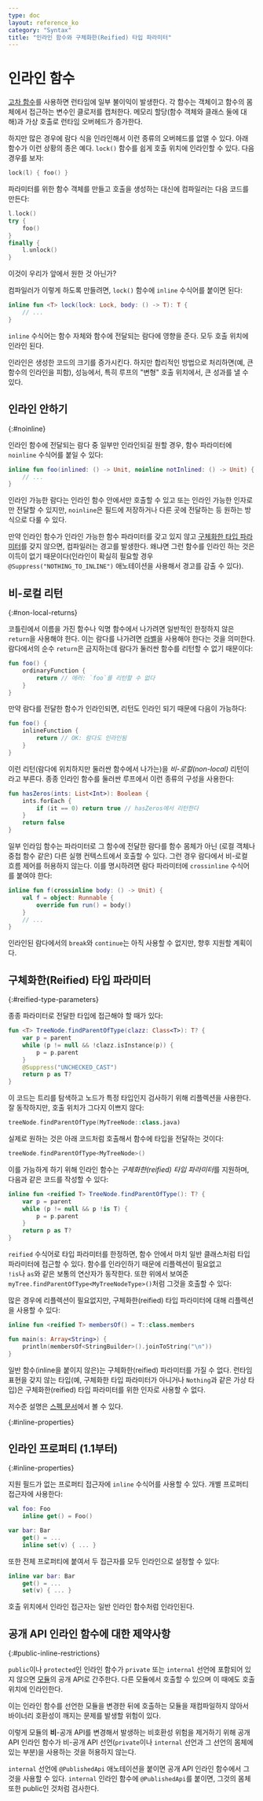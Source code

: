 ```yaml
---
type: doc
layout: reference_ko
category: "Syntax"
title: "인라인 함수와 구체화한(Reified) 타입 파라미터"
---
```


# 인라인 함수

[고차 함수](lambdas.html)를 사용하면 런타임에 일부 불이익이 발생한다. 각 함수는 객체이고 함수의 몸체에서 접근하는 변수인 클로저를 캡처한다.
메모리 할당(함수 객체와 클래스 둘에 대해)과 가상 호출로 런타임 오버헤드가 증가한다.   

하지만 많은 경우에 람다 식을 인라인해서 이런 종류의 오버헤드를 없앨 수 있다.
아래 함수가 이런 상황의 종은 예다. `lock()` 함수를 쉽게 호출 위치에 인라인할 수 있다.
다음 경우를 보자:

``` kotlin
lock(l) { foo() }
```

파라미터를 위한 함수 객체를 만들고 호출을 생성하는 대신에 컴파일러는 다음 코드를 만든다:

``` kotlin
l.lock()
try {
    foo()
}
finally {
    l.unlock()
}
```

이것이 우리가 앞에서 원한 것 아닌가?

컴파일러가 이렇게 하도록 만들려면, `lock()` 함수에 `inline` 수식어를 붙이면 된다:

``` kotlin
inline fun <T> lock(lock: Lock, body: () -> T): T {
    // ...
}
```

`inline` 수식어는 함수 자체와 함수에 전달되는 람다에 영향을 준다. 모두 호출 위치에 인라인 된다.

인라인은 생성한 코드의 크기를 증가시킨다. 하지만 합리적인 방법으로 처리하면(예, 큰 함수의 인라인을 피함),
성능에서, 특히 루프의 "변형" 호출 위치에서, 큰 성과를 낼 수 있다.

## 인라인 안하기
{:#noinline}

인라인 함수에 전달되는 람다 중 일부만 인라인되길 원할 경우,
함수 파라미터에 `noinline` 수식어를 붙일 수 있다:

``` kotlin
inline fun foo(inlined: () -> Unit, noinline notInlined: () -> Unit) {
    // ...
}
```

인라인 가능한 람다는 인라인 함수 안에서만 호출할 수 있고 또는 인라인 가능한 인자로만 전달할 수 있지만,
`noinline`은 필드에 저장하거나 다른 곳에 전달하는 등 원하는 방식으로 다룰 수 있다.

만약 인라인 함수가 인라인 가능한 함수 파라미터를 갖고 있지 않고 [구체화한 타입 파라미터](#reified-type-parameters)를 갖지 않으면,
컴파일러는 경고를 발생한다. 왜냐면 그런 함수를 인라인 하는 것은
이득이 없기 때문이다(인라인이 확실히 필요할 경우 `@Suppress("NOTHING_TO_INLINE")` 애노테이션을 사용해서 경고를 감출 수 있다). 

## 비-로컬 리턴
{:#non-local-returns}

코틀린에서 이름을 가진 함수나 익명 함수에서 나가려면 일반적인 한정하지 않은 `return`을 사용해야 한다.
이는 람다를 나가려면 [라벨](returns.html#return-at-labels)을 사용해야 한다는 것을 의미한다.
람다에서의 순수 `return`은 금지하는데 람다가 둘러싼 함수를 리턴할 수 없기 때문이다:

``` kotlin
fun foo() {
    ordinaryFunction {
        return // 에러: `foo`를 리턴할 수 없다
    }
}
```

만약 람다를 전달한 함수가 인라인되면, 리턴도 인라인 되기 때문에 다음이 가능하다:

``` kotlin
fun foo() {
    inlineFunction {
        return // OK: 람다도 인라인됨
    }
}
```

이런 리턴(람다에 위치하지만 둘러싼 함수에서 나가는)을 *비-로컬(non-local)* 리턴이라고 부른다.
종종 인라인 함수를 둘러싼 루프에서 이런 종류의 구성을 사용한다:

``` kotlin
fun hasZeros(ints: List<Int>): Boolean {
    ints.forEach {
        if (it == 0) return true // hasZeros에서 리턴한다
    }
    return false
}
```

일부 인라임 함수는 파라미터로 그 함수에 전달한 람다를 
함수 몸체가 아닌 (로컬 객체나 중첩 함수 같은) 다른 실행 컨텍스트에서 호출할 수 있다.
그런 경우 람다에서 비-로컬 흐름 제어를 허용하지 않는다.
이를 명시하려면 람다 파라미터에 `crossinline` 수식어를 붙여야 한다:

``` kotlin
inline fun f(crossinline body: () -> Unit) {
    val f = object: Runnable {
        override fun run() = body()
    }
    // ...
}
```


인라인된 람다에서의 `break`와 `continue`는 아직 사용할 수 없지만, 향후 지원할 계획이다.

## 구체화한(Reified) 타입 파라미터
{:#reified-type-parameters}

종종 파라미터로 전달한 타입에 접근해야 할 때가 있다:

``` kotlin
fun <T> TreeNode.findParentOfType(clazz: Class<T>): T? {
    var p = parent
    while (p != null && !clazz.isInstance(p)) {
        p = p.parent
    }
    @Suppress("UNCHECKED_CAST")
    return p as T?
}
```

이 코드는 트리를 탐색하고 노드가 특정 타입인지 검사하기 위해 리플렉션을 사용한다.
잘 동작하지만, 호출 위치가 그다지 이쁘지 않다:

``` kotlin
treeNode.findParentOfType(MyTreeNode::class.java)
```

실제로 원하는 것은 아래 코드처럼 호출해서 함수에 타입을 전달하는 것이다:

``` kotlin
treeNode.findParentOfType<MyTreeNode>()
```

이를 가능하게 하기 위해 인라인 함수는 *구체화한(reified) 타입 파라미터*를 지원하며, 다음과 같은 코드를 작성할 수 있다:

``` kotlin
inline fun <reified T> TreeNode.findParentOfType(): T? {
    var p = parent
    while (p != null && p !is T) {
        p = p.parent
    }
    return p as T?
}
```

`reified` 수식어로 타입 파라미터를 한정하면, 함수 안에서 마치 일반 클래스처럼 타입 파라미터에 접근할 수 있다.
함수를 인라인하기 때문에 리플렉션이 필요없고  
`!is`나 `as`와 같은 보통의 연산자가 동작한다.
또한 위에서 보여준 `myTree.findParentOfType<MyTreeNodeType>()`처럼 그것을 호출할 수 있다:

많은 경우에 리플렉션이 필요없지만, 구체화한(reified) 타입 파라미터에 대해 리플렉션을 사용할 수 있다:

``` kotlin
inline fun <reified T> membersOf() = T::class.members

fun main(s: Array<String>) {
    println(membersOf<StringBuilder>().joinToString("\n"))
}
```

일반 함수(inline을 붙이지 않은)는 구체화한(reified) 파라미터를 가질 수 없다.
런타임 표현을 갖지 않는 타입(예, 구체화한 타입 파라미터가 아니거나 `Nothing`과 같은 가상 타입)은
구체화한(reified) 타입 파라미터를 위한 인자로 사용할 수 없다.

저수준 설명은 [스펙 문서](https://github.com/JetBrains/kotlin/blob/master/spec-docs/reified-type-parameters.md)에서 볼 수 있다.

{:#inline-properties}

## 인라인 프로퍼티 (1.1부터)
{:#inline-properties}

지원 필드가 없는 프로퍼티 접근자에 `inline` 수식어를 사용할 수 있다.
개별 프로퍼티 접근자에 사용한다:

``` kotlin
val foo: Foo
    inline get() = Foo()

var bar: Bar
    get() = ...
    inline set(v) { ... }
```

또한 전체 프로퍼티에 붙여서 두 접근자를 모두 인라인으로 설정할 수 있다:

``` kotlin
inline var bar: Bar
    get() = ...
    set(v) { ... }
```

호출 위치에서 인라인 접근자는 일반 인라인 함수처럼 인라인된다.

## 공개 API 인라인 함수에 대한 제약사항
{:#public-inline-restrictions}

`public`이나 `protected`인 인라인 함수가 `private` 또는 `internal` 선언에 포함되어 있지 않으면
[모듈](visibility-modifiers.html#modules)의 공개 API로 간주한다.
다른 모듈에서 호출할 수 있으며 이 때에도 호출 위치에 인라인한다.

이는 인라인 함수를 선언한 모듈을 변경한 뒤에 호출하는 모듈을 재컴파일하지 않아서 바이너리 호환성이 깨지는 문제를
발생할 위험이 있다.

이렇게 모듈의 **비**-공개 API를 변경해서 발생하는 비호환성 위험을 제거하기 위해
공개 API 인라인 함수가 비-공개 API 선언(`private`이나 `internal` 선언과 그 선언의 몸체에 있는 부분)을 사용하는 것을 허용하지 않는다.

`internal` 선언에 `@PublishedApi` 애노테이션을 붙이면 공개 API 인라인 함수에서 그것을 사용할 수 있다.
`internal` 인라인 함수에 `@PublishedApi`를 붙이면, 그것의 몸체 또한 public인 것처럼 검사한다.
 
